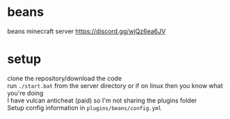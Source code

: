 # beans
beans minecraft server https://discord.gg/wjQz6ea6JV

# setup
clone the repository/download the code\
run `./start.bat` from the server directory or if on linux then you know what you're doing\
I have vulcan anticheat (paid) so I'm not sharing the plugins folder\
Setup config information in `plugins/beans/config.yml`
